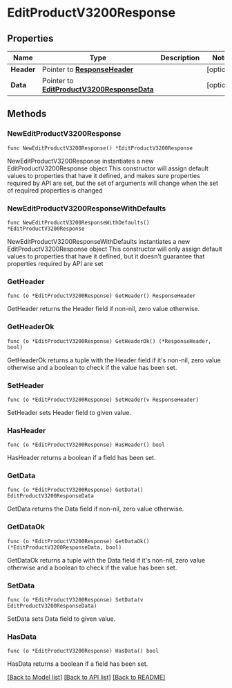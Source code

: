 # EditProductV3200Response

## Properties

Name | Type | Description | Notes
------------ | ------------- | ------------- | -------------
**Header** | Pointer to [**ResponseHeader**](ResponseHeader.md) |  | [optional] 
**Data** | Pointer to [**EditProductV3200ResponseData**](EditProductV3200ResponseData.md) |  | [optional] 

## Methods

### NewEditProductV3200Response

`func NewEditProductV3200Response() *EditProductV3200Response`

NewEditProductV3200Response instantiates a new EditProductV3200Response object
This constructor will assign default values to properties that have it defined,
and makes sure properties required by API are set, but the set of arguments
will change when the set of required properties is changed

### NewEditProductV3200ResponseWithDefaults

`func NewEditProductV3200ResponseWithDefaults() *EditProductV3200Response`

NewEditProductV3200ResponseWithDefaults instantiates a new EditProductV3200Response object
This constructor will only assign default values to properties that have it defined,
but it doesn't guarantee that properties required by API are set

### GetHeader

`func (o *EditProductV3200Response) GetHeader() ResponseHeader`

GetHeader returns the Header field if non-nil, zero value otherwise.

### GetHeaderOk

`func (o *EditProductV3200Response) GetHeaderOk() (*ResponseHeader, bool)`

GetHeaderOk returns a tuple with the Header field if it's non-nil, zero value otherwise
and a boolean to check if the value has been set.

### SetHeader

`func (o *EditProductV3200Response) SetHeader(v ResponseHeader)`

SetHeader sets Header field to given value.

### HasHeader

`func (o *EditProductV3200Response) HasHeader() bool`

HasHeader returns a boolean if a field has been set.

### GetData

`func (o *EditProductV3200Response) GetData() EditProductV3200ResponseData`

GetData returns the Data field if non-nil, zero value otherwise.

### GetDataOk

`func (o *EditProductV3200Response) GetDataOk() (*EditProductV3200ResponseData, bool)`

GetDataOk returns a tuple with the Data field if it's non-nil, zero value otherwise
and a boolean to check if the value has been set.

### SetData

`func (o *EditProductV3200Response) SetData(v EditProductV3200ResponseData)`

SetData sets Data field to given value.

### HasData

`func (o *EditProductV3200Response) HasData() bool`

HasData returns a boolean if a field has been set.


[[Back to Model list]](../README.md#documentation-for-models) [[Back to API list]](../README.md#documentation-for-api-endpoints) [[Back to README]](../README.md)


